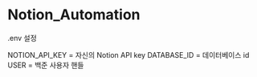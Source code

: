 # Notion_Automation

.env 설정

NOTION_API_KEY = 자신의 Notion API key
DATABASE_ID = 데이터베이스 id
USER = 백준 사용자 핸들

